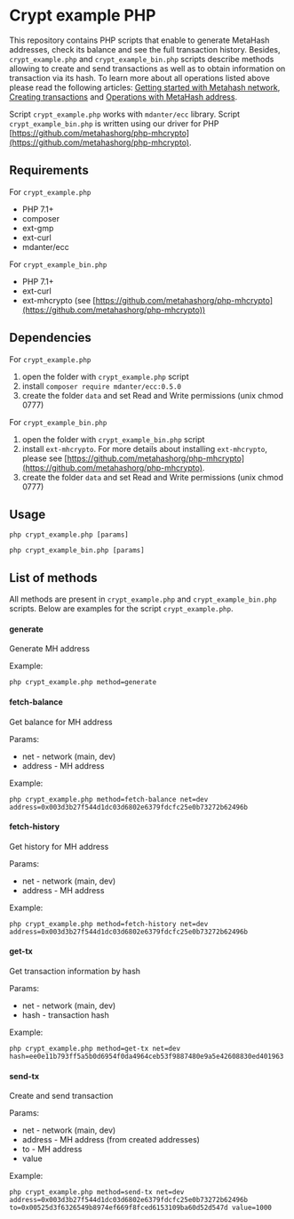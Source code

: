 # Crypt example PHP
This repository contains PHP scripts that enable to generate MetaHash addresses, check its balance and see the full transaction history. Besides, `crypt_example.php` and `crypt_example_bin.php` scripts describe methods allowing to create and send transactions as well as to obtain information on transaction via its hash. To learn more about all operations listed above please read the following articles: [Getting started with Metahash network](https://support.metahash.org/hc/en-us/articles/360002712193-Getting-started-with-Metahash-network), [Creating transactions](https://support.metahash.org/hc/en-us/articles/360003271694-Creating-transactions) and [Operations with MetaHash address](https://support.metahash.org/hc/en-us/articles/360008382213-Operations-with-MetaHash-address). 

Script `crypt_example.php` works with `mdanter/ecc` library. Script `crypt_example_bin.php` is written using our driver for PHP [https://github.com/metahashorg/php-mhcrypto](https://github.com/metahashorg/php-mhcrypto). 

## Requirements

For `crypt_example.php`
- PHP 7.1+
- composer
- ext-gmp
- ext-curl
- mdanter/ecc

For `crypt_example_bin.php`
- PHP 7.1+
- ext-curl
- ext-mhcrypto (see [https://github.com/metahashorg/php-mhcrypto](https://github.com/metahashorg/php-mhcrypto))

## Dependencies

For `crypt_example.php`
1) open the folder with `crypt_example.php` script
2) install  `composer require mdanter/ecc:0.5.0`
3) create the folder `data` and set Read and Write permissions (unix chmod 0777)

For `crypt_example_bin.php`
1) open the folder with `crypt_example_bin.php` script
2) install `ext-mhcrypto`. For more details about installing `ext-mhcrypto`, please see [https://github.com/metahashorg/php-mhcrypto](https://github.com/metahashorg/php-mhcrypto).
3) create the folder `data` and set Read and Write permissions (unix chmod 0777)

## Usage

```shell
php crypt_example.php [params]
```

```shell
php crypt_example_bin.php [params]
```

## List of methods
All methods are present in `crypt_example.php` and `crypt_example_bin.php` scripts. Below are examples for the script `crypt_example.php`.

#### generate
Generate MH address

Example:
```shell
php crypt_example.php method=generate
```

#### fetch-balance
Get balance for MH address

Params:
- net - network (main, dev)
- address - MH address

Example:
```shell
php crypt_example.php method=fetch-balance net=dev address=0x003d3b27f544d1dc03d6802e6379fdcfc25e0b73272b62496b
```
#### fetch-history
Get history for MH address

Params:
- net - network (main, dev)
- address - MH address

Example:
```shell
php crypt_example.php method=fetch-history net=dev address=0x003d3b27f544d1dc03d6802e6379fdcfc25e0b73272b62496b
```

#### get-tx
Get transaction information by hash

Params:
- net - network (main, dev)
- hash - transaction hash

Example:
```shell
php crypt_example.php method=get-tx net=dev hash=ee0e11b793ff5a5b0d6954f0da4964ceb53f9887480e9a5e42608830ed401963
```

#### send-tx
Create and send transaction

Params:
- net - network (main, dev)
- address - MH address (from created addresses)
- to - MH address
- value

Example:
```shell
php crypt_example.php method=send-tx net=dev address=0x003d3b27f544d1dc03d6802e6379fdcfc25e0b73272b62496b to=0x00525d3f6326549b8974ef669f8fced6153109ba60d52d547d value=1000 
```
